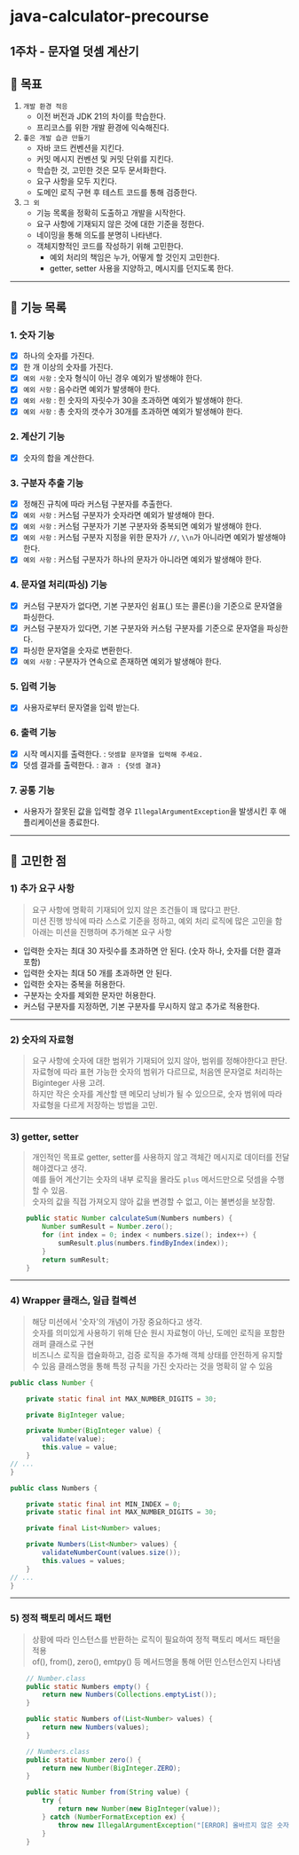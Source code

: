 # java-calculator-precourse

## 1주차 - 문자열 덧셈 계산기

## 🎯 목표
1. `개발 환경 적응`
   - 이전 버전과 JDK 21의 차이를 학습한다.
   - 프리코스를 위한 개발 환경에 익숙해진다.
2. `좋은 개발 습관 만들기`
   - 자바 코드 컨벤션을 지킨다.
   - 커밋 메시지 컨벤션 및 커밋 단위를 지킨다.
   - 학습한 것, 고민한 것은 모두 문서화한다.
   - 요구 사항을 모두 지킨다.
   - 도메인 로직 구현 후 테스트 코드를 통해 검증한다.
3. `그 외`
   - 기능 목록을 정확히 도출하고 개발을 시작한다.
   - 요구 사항에 기재되지 않은 것에 대한 기준을 정한다.
   - 네이밍을 통해 의도를 분명히 나타낸다.
   - 객체지향적인 코드를 작성하기 위해 고민한다.
      - 예외 처리의 책임은 누가, 어떻게 할 것인지 고민한다.
      - getter, setter 사용을 지양하고, 메시지를 던지도록 한다.
---

## 🚀 기능 목록
### 1. 숫자 기능
- [X] 하나의 숫자를 가진다.
- [X] 한 개 이상의 숫자를 가진다.
- [X] `예외 사항` : 숫자 형식이 아닌 경우 예외가 발생해야 한다.
- [X] `예외 사항` : 음수라면 예외가 발생해야 한다.
- [X] `예외 사항` : 힌 숫자의 자릿수가 30을 초과하면 예외가 발생해야 한다.
- [X] `예외 사항` : 총 숫자의 갯수가 30개를 초과하면 예외가 발생해야 한다.

### 2. 계산기 기능
- [X] 숫자의 합을 계산한다.

### 3. 구분자 추출 기능
- [X] 정해진 규칙에 따라 커스텀 구분자를 추출한다.
- [X] `예외 사항` : 커스텀 구분자가 숫자라면 예외가 발생해야 한다.
- [X] `예외 사항` : 커스텀 구분자가 기본 구분자와 중복되면 예외가 발생해야 한다.
- [X] `예외 사항` : 커스텀 구분자 지정을 위한 문자가 `//`, `\\n`가 아니라면 예외가 발생해야 한다.
- [X] `예외 사항` : 커스텀 구분자가 하나의 문자가 아니라면 예외가 발생해야 한다.

### 4. 문자열 처리(파싱) 기능
- [X] 커스텀 구분자가 없다면, 기본 구분자인 쉼표(,) 또는 콜론(:)을 기준으로 문자열을 파싱한다.
- [X] 커스텀 구분자가 있다면, 기본 구분자와 커스텀 구분자를 기준으로 문자열을 파싱한다.
- [X] 파싱한 문자열을 숫자로 변환한다.
- [X] `예외 사항` : 구분자가 연속으로 존재하면 예외가 발생해야 한다.

### 5. 입력 기능
- [X] 사용자로부터 문자열을 입력 받는다.

### 6. 출력 기능
- [X] 시작 메시지를 출력한다. : `덧셈할 문자열을 입력해 주세요.`
- [X] 덧셈 결과를 출력한다. : `결과 : {덧셈 결과}`

### 7. 공통 기능
- 사용자가 잘못된 값을 입력할 경우 `IllegalArgumentException`을 발생시킨 후 애플리케이션을 종료한다.

---

## 🔎 고민한 점
### 1) 추가 요구 사항
> 요구 사항에 명확히 기재되어 있지 않은 조건들이 꽤 많다고 판단.<br>
> 미션 진행 방식에 따라 스스로 기준을 정하고, 예외 처리 로직에 많은 고민을 함<br>
> 아래는 미션을 진행하며 추가해본 요구 사항
- 입력한 숫자는 최대 30 자릿수를 초과하면 안 된다. (숫자 하나, 숫자를 더한 결과 포함)
- 입력한 숫자는 최대 50 개를 초과하면 안 된다.
- 입력한 숫자는 중복을 허용한다.
- 구분자는 숫자를 제외한 문자만 허용한다.
- 커스텀 구분자를 지정하면, 기본 구분자를 무시하지 않고 추가로 적용한다.
---
### 2) 숫자의 자료형
> 요구 사항에 숫자에 대한 범위가 기재되어 있지 않아, 범위를 정해야한다고 판단.<br>
> 자료형에 따라 표현 가능한 숫자의 범위가 다르므로, 처음엔 문자열로 처리하는 Biginteger 사용 고려.<br>
> 하지만 작은 숫자를 계산할 땐 메모리 낭비가 될 수 있으므로, 숫자 범위에 따라 자료형을 다르게 저장하는 방법을 고민.
---
### 3) getter, setter
> 개인적인 목표로 getter, setter를 사용하지 않고 객체간 메시지로 데이터를 전달해야겠다고 생각.<br>
> 예를 들어 계산기는 숫자의 내부 로직을 몰라도 `plus` 메서드만으로 덧셈을 수행할 수 있음.<br>
> 숫자의 값을 직접 가져오지 않아 값을 변경할 수 없고, 이는 불변성을 보장함.<br>

```java
    public static Number calculateSum(Numbers numbers) {
        Number sumResult = Number.zero();
        for (int index = 0; index < numbers.size(); index++) {
            sumResult.plus(numbers.findByIndex(index));
        }
        return sumResult;
    }
```
---
### 4) Wrapper 클래스, 일급 컬렉션
> 해당 미션에서 '숫자'의 개념이 가장 중요하다고 생각.<br>
> 숫자를 의미있게 사용하기 위해 단순 원시 자료형이 아닌, 도메인 로직을 포함한 래퍼 클래스로 구현<br>
> 비즈니스 로직을 캡슐화하고, 검증 로직을 추가해 객체 상태를 안전하게 유지할 수 있음
> 클래스명을 통해 특정 규칙을 가진 숫자라는 것을 명확히 알 수 있음

```java
public class Number {

    private static final int MAX_NUMBER_DIGITS = 30;

    private BigInteger value;

    private Number(BigInteger value) {
        validate(value);
        this.value = value;
    }
// ...
}
```
```java
public class Numbers {

    private static final int MIN_INDEX = 0;
    private static final int MAX_NUMBER_DIGITS = 30;

    private final List<Number> values;

    private Numbers(List<Number> values) {
        validateNumberCount(values.size());
        this.values = values;
    }
// ...
}
```
---
### 5) 정적 팩토리 메서드 패턴
> 상황에 따라 인스턴스를 반환하는 로직이 필요하여 정적 팩토리 메서드 패턴을 적용<br>
> of(), from(), zero(), emtpy() 등 메서드명을 통해 어떤 인스턴스인지 나타냄<br>

```java
    // Number.class
    public static Numbers empty() {
        return new Numbers(Collections.emptyList());
    }

    public static Numbers of(List<Number> values) {
        return new Numbers(values);
    }
```
```java
    // Numbers.class
    public static Number zero() {
        return new Number(BigInteger.ZERO);
    }

    public static Number from(String value) {
        try {
            return new Number(new BigInteger(value));
        } catch (NumberFormatException ex) {
            throw new IllegalArgumentException("[ERROR] 올바르지 않은 숫자 형식입니다.");
        }
    }
```